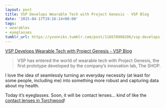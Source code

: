 ```yaml
---
layout: post
title: VSP Develops Wearable Tech with Project Genesis - VSP Blog
date: '2015-04-17T19:16:14+00:00'
tags:
- wearables
- eyeglasses
tumblr_url: https://yvonniks.tumblr.com/post/116678908286/vsp-develops-wearable-tech-with-project-genesis
---
```

[VSP Develops Wearable Tech with Project Genesis - VSP Blog](http://vspblog.com/projectgenesis/)  

> VSP has entered the world of wearable tech with Project Genesis, the first prototype developed by the company’s innovation lab, The SHOP.

I love the idea of seamlessly turning an everyday necessity (at least for some people, including me) into something more robust and capturing data about my health.&nbsp;  
  
Today it’s eyeglasses. Soon, it will be contact lenses… kind of like the [contact lenses in Torchwood](http://www.eachoneteachone.org.uk/torchwood-style-contact-lenses-may-one-day-be-a-reality/)!&nbsp;
